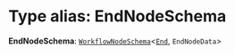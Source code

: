 # Type alias: EndNodeSchema

**EndNodeSchema**: [`WorkflowNodeSchema`](/auto-docs/interface/interfaces/WorkflowNodeSchema.md)<[`End`](/auto-docs/interface/enums/FlowGramNode.md#end), `EndNodeData`>
